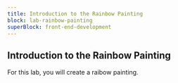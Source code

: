```yaml
---
title: Introduction to the Rainbow Painting
block: lab-rainbow-painting
superBlock: front-end-development
---
```


## Introduction to the Rainbow Painting

For this lab, you will create a raibow painting.
